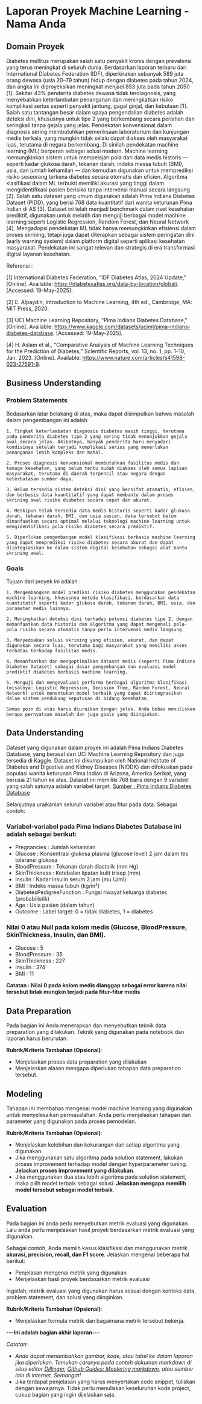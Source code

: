 # Laporan Proyek Machine Learning - Nama Anda

## Domain Proyek

Diabetes mellitus merupakan salah satu penyakit kronis dengan prevalensi yang terus meningkat di seluruh dunia. Berdasarkan laporan terbaru dari International Diabetes Federation (IDF), diperkirakan sebanyak 589 juta orang dewasa (usia 20–79 tahun) hidup dengan diabetes pada tahun 2024, dan angka ini diproyeksikan meningkat menjadi 853 juta pada tahun 2050 [1]. Sekitar 43% penderita diabetes dewasa tidak terdiagnosis, yang menyebabkan keterlambatan penanganan dan meningkatkan risiko komplikasi serius seperti penyakit jantung, gagal ginjal, dan kebutaan [1].
Salah satu tantangan besar dalam upaya pengendalian diabetes adalah deteksi dini, khususnya untuk tipe 2 yang berkembang secara perlahan dan seringkali tanpa gejala yang jelas. Pendekatan konvensional dalam diagnosis sering membutuhkan pemeriksaan laboratorium dan kunjungan medis berkala, yang mungkin tidak selalu dapat diakses oleh masyarakat luas, terutama di negara berkembang.
Di sinilah pendekatan machine learning (ML) berperan sebagai solusi modern. Machine learning memungkinkan sistem untuk mempelajari pola dari data medis historis — seperti kadar glukosa darah, tekanan darah, indeks massa tubuh (BMI), usia, dan jumlah kehamilan — dan kemudian digunakan untuk memprediksi risiko seseorang terkena diabetes secara otomatis dan efisien. Algoritma klasifikasi dalam ML terbukti memiliki akurasi yang tinggi dalam mengidentifikasi pasien berisiko tanpa intervensi manual secara langsung [2].
Salah satu dataset yang umum digunakan adalah Pima Indians Diabetes Dataset (PIDD), yang berisi 768 data kuantitatif dari wanita keturunan Pima Indian di AS [3]. Dataset ini telah menjadi benchmark dalam riset kesehatan prediktif, digunakan untuk melatih dan menguji berbagai model machine learning seperti Logistic Regression, Random Forest, dan Neural Network [4].
Mengadopsi pendekatan ML tidak hanya memungkinkan efisiensi dalam proses skrining, tetapi juga dapat diterapkan sebagai sistem peringatan dini (early warning system) dalam platform digital seperti aplikasi kesehatan masyarakat. Pendekatan ini sangat relevan dan strategis di era transformasi digital layanan kesehatan.

Referensi :

[1] International Diabetes Federation, “IDF Diabetes Atlas, 2024 Update,” [Online]. Available: https://diabetesatlas.org/data-by-location/global/. [Accessed: 19-May-2025].

[2] E. Alpaydin, Introduction to Machine Learning, 4th ed., Cambridge, MA: MIT Press, 2020.

[3] UCI Machine Learning Repository, “Pima Indians Diabetes Database,” [Online]. Available: https://www.kaggle.com/datasets/uciml/pima-indians-diabetes-database. [Accessed: 19-May-2025].

[4] H. Aslam et al., “Comparative Analysis of Machine Learning Techniques for the Prediction of Diabetes,” Scientific Reports, vol. 13, no. 1, pp. 1–10, Jan. 2023. [Online]. Available: https://www.nature.com/articles/s41598-023-27591-9.

## Business Understanding

### Problem Statements

Bedasarkan latar belakang di atas, maka dapat disimpulkan bahwa masalah dalam pengembangan ini adalah:

    1. Tingkat keterlambatan diagnosis diabetes masih tinggi, terutama pada penderita diabetes tipe 2 yang sering tidak menunjukkan gejala awal secara jelas. Akibatnya, banyak penderita baru menyadari kondisinya setelah terjadi komplikasi serius yang memerlukan penanganan lebih kompleks dan mahal.

    2. Proses diagnosis konvensional membutuhkan fasilitas medis dan tenaga kesehatan, yang belum tentu mudah diakses oleh semua lapisan masyarakat, terutama di daerah terpencil atau negara dengan keterbatasan sumber daya.

    3. Belum tersedia sistem deteksi dini yang bersifat otomatis, efisien, dan berbasis data kuantitatif yang dapat membantu dalam proses skrining awal risiko diabetes secara cepat dan akurat.

    4. Meskipun telah tersedia data medis historis seperti kadar glukosa darah, tekanan darah, BMI, dan usia pasien, data tersebut belum dimanfaatkan secara optimal melalui teknologi machine learning untuk mengidentifikasi pola risiko diabetes secara prediktif.

    5. Diperlukan pengembangan model klasifikasi berbasis machine learning yang dapat memprediksi risiko diabetes secara akurat dan dapat diintegrasikan ke dalam sistem digital kesehatan sebagai alat bantu skrining awal.

### Goals

Tujuan dari proyek ini adalah :

    1. Mengembangkan model prediksi risiko diabetes menggunakan pendekatan machine learning, khususnya metode klasifikasi, berdasarkan data kuantitatif seperti kadar glukosa darah, tekanan darah, BMI, usia, dan parameter medis lainnya.

    2. Meningkatkan deteksi dini terhadap potensi diabetes tipe 2, dengan memanfaatkan data historis dan algoritma yang dapat mengenali pola-pola risiko secara otomatis tanpa perlu intervensi medis langsung.

    3. Menyediakan solusi skrining yang efisien, akurat, dan dapat digunakan secara luas, terutama bagi masyarakat yang memiliki akses terbatas terhadap fasilitas medis.

    4. Memanfaatkan dan mengoptimalkan dataset medis (seperti Pima Indians Diabetes Dataset) sebagai dasar pengembangan dan evaluasi model prediktif diabetes berbasis machine learning.

    5. Menguji dan mengevaluasi performa berbagai algoritma klasifikasi (misalnya: Logistic Regression, Decision Tree, Random Forest, Neural Network) untuk menentukan model terbaik yang dapat diintegrasikan dalam sistem pendukung keputusan di bidang kesehatan.

    Semua poin di atas harus diuraikan dengan jelas. Anda bebas menuliskan berapa pernyataan masalah dan juga goals yang diinginkan.

## Data Understanding

Dataset yang digunakan dalam proyek ini adalah Pima Indians Diabetes Database, yang berasal dari UCI Machine Learning Repository dan juga tersedia di Kaggle. Dataset ini dikumpulkan oleh National Institute of Diabetes and Digestive and Kidney Diseases (NIDDK) dan difokuskan pada populasi wanita keturunan Pima Indian di Arizona, Amerika Serikat, yang berusia 21 tahun ke atas. Dataset ini memiliki 768 baris dengan 9 variabel yang salah satunya adalah variabel target. [Sumber : Pima Indians Diabetes Database](https://www.kaggle.com/datasets/uciml/pima-indians-diabetes-database/data)

Selanjutnya uraikanlah seluruh variabel atau fitur pada data. Sebagai contoh:  

### Variabel-variabel pada Pima Indians Diabetes Database ini adalah sebagai berikut:
- Pregnancies : Jumlah kehamilan
- Glucose : Konsentrasi glukosa plasma (glucose level) 2 jam dalam tes toleransi glukosa
- BloodPressure : Tekanan darah diastolik (mm Hg)
- SkinThickness : Ketebalan lipatan kulit trisep (mm)
- Insulin : Kadar insulin serum 2 jam (mu U/ml)
- BMI : Indeks massa tubuh (kg/m²)
- DiabetesPedigreeFunction : Fungsi riwayat keluarga diabetes (probabilistik)
- Age : Usia pasien (dalam tahun)
- Outcome : Label target: 0 = tidak diabetes, 1 = diabetes

### Nilai 0 atau Null pada kolom medis (Glucose, BloodPressure, SkinThickness, Insulin, dan BMI).
- Glucose : 5
- BloodPressure : 35
- SkinThickness : 227
- Insulin : 374
- BMI : 11

**Catatan : Nilai 0 pada kolom medis dianggap sebagai error karena nilai tersebut tidak mungkin terjadi pada fitur-fitur medis**

### 
## Data Preparation
Pada bagian ini Anda menerapkan dan menyebutkan teknik data preparation yang dilakukan. Teknik yang digunakan pada notebook dan laporan harus berurutan.

**Rubrik/Kriteria Tambahan (Opsional)**: 
- Menjelaskan proses data preparation yang dilakukan
- Menjelaskan alasan mengapa diperlukan tahapan data preparation tersebut.

## Modeling
Tahapan ini membahas mengenai model machine learning yang digunakan untuk menyelesaikan permasalahan. Anda perlu menjelaskan tahapan dan parameter yang digunakan pada proses pemodelan.

**Rubrik/Kriteria Tambahan (Opsional)**: 
- Menjelaskan kelebihan dan kekurangan dari setiap algoritma yang digunakan.
- Jika menggunakan satu algoritma pada solution statement, lakukan proses improvement terhadap model dengan hyperparameter tuning. **Jelaskan proses improvement yang dilakukan**.
- Jika menggunakan dua atau lebih algoritma pada solution statement, maka pilih model terbaik sebagai solusi. **Jelaskan mengapa memilih model tersebut sebagai model terbaik**.

## Evaluation
Pada bagian ini anda perlu menyebutkan metrik evaluasi yang digunakan. Lalu anda perlu menjelaskan hasil proyek berdasarkan metrik evaluasi yang digunakan.

Sebagai contoh, Anda memiih kasus klasifikasi dan menggunakan metrik **akurasi, precision, recall, dan F1 score**. Jelaskan mengenai beberapa hal berikut:
- Penjelasan mengenai metrik yang digunakan
- Menjelaskan hasil proyek berdasarkan metrik evaluasi

Ingatlah, metrik evaluasi yang digunakan harus sesuai dengan konteks data, problem statement, dan solusi yang diinginkan.

**Rubrik/Kriteria Tambahan (Opsional)**: 
- Menjelaskan formula metrik dan bagaimana metrik tersebut bekerja.

**---Ini adalah bagian akhir laporan---**

_Catatan:_
- _Anda dapat menambahkan gambar, kode, atau tabel ke dalam laporan jika diperlukan. Temukan caranya pada contoh dokumen markdown di situs editor [Dillinger](https://dillinger.io/), [Github Guides: Mastering markdown](https://guides.github.com/features/mastering-markdown/), atau sumber lain di internet. Semangat!_
- Jika terdapat penjelasan yang harus menyertakan code snippet, tuliskan dengan sewajarnya. Tidak perlu menuliskan keseluruhan kode project, cukup bagian yang ingin dijelaskan saja.

